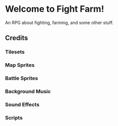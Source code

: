 # Welcome to Fight Farm!

An RPG about fighting, farming, and some other stuff.

## Credits

### Tilesets

### Map Sprites

### Battle Sprites

### Background Music

### Sound Effects

### Scripts
